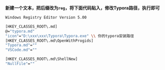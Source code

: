 **新建一个文本，把后缀改为`reg`，将下面代码贴入，修改Typora路径，执行即可**

```bash
Windows Registry Editor Version 5.00

[HKEY_CLASSES_ROOT\.md]
@="typora.md"
"icon"="D:\xxx\xxx\Typora\Typora.exe" \\ 你的typora安装路径
[HKEY_CLASSES_ROOT\.md\OpenWithProgids]
"Typora.md"=""
"VSCode.md"=""

[HKEY_CLASSES_ROOT\.md\ShellNew]
"NullFile"=""
```

